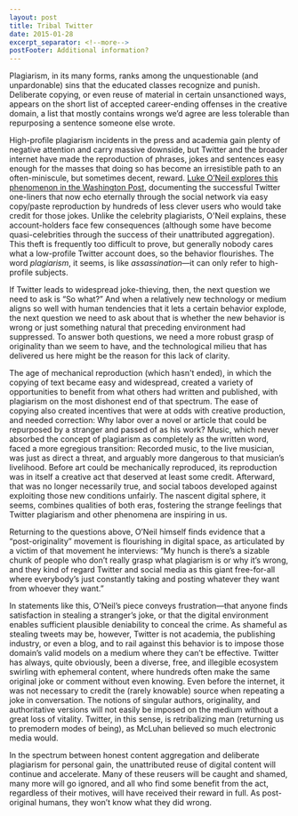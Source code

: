 ```yaml
---
layout: post
title: Tribal Twitter
date: 2015-01-28
excerpt_separator: <!--more-->
postFooter: Additional information?
---
```


Plagiarism, in its many forms, ranks among the unquestionable (and unpardonable) sins that the educated classes recognize and punish. Deliberate copying, or even reuse of material in certain unsanctioned ways, appears on the short list of accepted career-ending offenses in the creative domain, a list that mostly contains wrongs we’d agree are less tolerable than repurposing a sentence someone else wrote.

High-profile plagiarism incidents in the press and academia gain plenty of negative attention and carry massive downside, but Twitter and the broader internet have made the reproduction of phrases, jokes and sentences easy enough for the masses that doing so has become an irresistible path to an often-miniscule, but sometimes decent, reward. <a href="http://www.washingtonpost.com/posteverything/wp/2015/01/27/everyones-stealing-jokes-online-why-doesnt-anyone-care/">Luke O’Neil explores this phenomenon in the Washington Post</a>, documenting the successful Twitter one-liners that now echo eternally through the social network via easy copy/paste reproduction by hundreds of less clever users who would take credit for those jokes. Unlike the celebrity plagiarists, O'Neil explains, these account-holders face few consequences (although some have become quasi-celebrities through the success of their unattributed aggregation). This theft is frequently too difficult to prove, but generally nobody cares what a low-profile Twitter account does, so the behavior flourishes. The word <em>plagiarism</em>, it seems, is like <em>assassination</em>—it can only refer to high-profile subjects.

If Twitter leads to widespread joke-thieving, then, the next question we need to ask is “So what?” And when a relatively new technology or medium aligns so well with human tendencies that it lets a certain behavior explode, the next question we need to ask about that is whether the new behavior is wrong or just something natural that preceding environment had suppressed. To answer both questions, we need a more robust grasp of originality than we seem to have, and the technological milieu that has delivered us here might be the reason for this lack of clarity.

The age of mechanical reproduction (which hasn't ended), in which the copying of text became easy and widespread, created a variety of opportunities to benefit from what others had written and published, with plagiarism on the most dishonest end of that spectrum. The ease of copying also created incentives that were at odds with creative production, and needed correction: Why labor over a novel or article that could be repurposed by a stranger and passed of as his work? Music, which never absorbed the concept of plagiarism as completely as the written word, faced a more egregious transition: Recorded music, to the live musician, was just as direct a threat, and arguably more dangerous to that musician’s livelihood. Before art could be mechanically reproduced, its reproduction was in itself a creative act that deserved at least some credit. Afterward, that was no longer necessarily true, and social taboos developed against exploiting those new conditions unfairly. The nascent digital sphere, it seems, combines qualities of both eras, fostering the strange feelings that Twitter plagiarism and other phenomena are inspiring in us.

Returning to the questions above, O’Neil himself finds evidence that a “post-originality” movement is flourishing in digital space, as articulated by a victim of that movement he interviews: “My hunch is there’s a sizable chunk of people who don’t really grasp what plagiarism is or why it’s wrong, and they kind of regard Twitter and social media as this giant free-for-all where everybody’s just constantly taking and posting whatever they want from whoever they want.”

In statements like this, O’Neil’s piece conveys frustration—that anyone finds satisfaction in stealing a stranger’s joke, or that the digital environment enables sufficient plausible deniability to conceal the crime. As shameful as stealing tweets may be, however, Twitter is not academia, the publishing industry, or even a blog, and to rail against this behavior is to impose those domain’s valid models on a medium where they can’t be effective. Twitter has always, quite obviously, been a diverse, free, and illegible ecosystem swirling with ephemeral content, where hundreds often make the same original joke or comment without even knowing. Even before the internet, it was not necessary to credit the (rarely knowable) source when repeating a joke in conversation. The notions of singular authors, originality, and authoritative versions will not easily be imposed on the medium without a great loss of vitality. Twitter, in this sense, is retribalizing man (returning us to premodern modes of being), as McLuhan believed so much electronic media would.

In the spectrum between honest content aggregation and deliberate plagiarism for personal gain, the unattributed reuse of digital content will continue and accelerate. Many of these reusers will be caught and shamed, many more will go ignored, and all who find some benefit from the act, regardless of their motives, will have received their reward in full. As post-original humans, they won’t know what they did wrong.